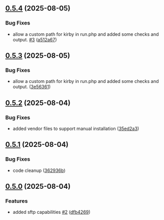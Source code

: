 ## [0.5.4](https://github.com/tearoom1/kirby-ftp-backup/compare/v0.5.3...v0.5.4) (2025-08-05)


### Bug Fixes

* allow a custom path for kirby in run.php and added some checks and output. [#3](https://github.com/tearoom1/kirby-ftp-backup/issues/3) ([a512a67](https://github.com/tearoom1/kirby-ftp-backup/commit/a512a6729078263a27e43b9e6f3f58f08cfe0843))

## [0.5.3](https://github.com/tearoom1/kirby-ftp-backup/compare/v0.5.2...v0.5.3) (2025-08-05)


### Bug Fixes

* allow a custom path for kirby in run.php and added some checks and output. ([3e56361](https://github.com/tearoom1/kirby-ftp-backup/commit/3e563613de5753e9a4862b1f7657f7400e2be12f))

## [0.5.2](https://github.com/tearoom1/kirby-ftp-backup/compare/v0.5.1...v0.5.2) (2025-08-04)


### Bug Fixes

* added vendor files to support manual installation ([35ed2a3](https://github.com/tearoom1/kirby-ftp-backup/commit/35ed2a3fbb7eacc3215d37e67bc3020c5e68bf08))

## [0.5.1](https://github.com/tearoom1/kirby-ftp-backup/compare/v0.5.0...v0.5.1) (2025-08-04)


### Bug Fixes

* code cleanup ([362936b](https://github.com/tearoom1/kirby-ftp-backup/commit/362936be789026c4eb9c9cb6e068fcf155c60933))

## [0.5.0](https://github.com/tearoom1/kirby-ftp-backup/compare/v0.4.6...v0.5.0) (2025-08-04)


### Features

* added sftp capabilities [#2](https://github.com/tearoom1/kirby-ftp-backup/issues/2) ([dfb4269](https://github.com/tearoom1/kirby-ftp-backup/commit/dfb4269ddb6302c6c4da558284b303961cc4a81e))

